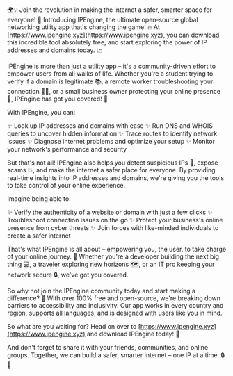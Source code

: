 🌍️💡️ Join the revolution in making the internet a safer, smarter space for everyone! 🚀 Introducing IPEngine, the ultimate open-source global networking utility app that's changing the game! 🔥 At [https://www.ipengine.xyz](https://www.ipengine.xyz), you can download this incredible tool absolutely free, and start exploring the power of IP addresses and domains today. 📈

IPEngine is more than just a utility app – it's a community-driven effort to empower users from all walks of life. Whether you're a student trying to verify if a domain is legitimate 📚, a remote worker troubleshooting your connection 🏃‍♂️, or a small business owner protecting your online presence 💼, IPEngine has got you covered! 🔧

With IPEngine, you can:

✨ Look up IP addresses and domains with ease
✨ Run DNS and WHOIS queries to uncover hidden information
✨ Trace routes to identify network issues
✨ Diagnose internet problems and optimize your setup
✨ Monitor your network's performance and security

But that's not all! IPEngine also helps you detect suspicious IPs 🚨, expose scams 💥, and make the internet a safer place for everyone. By providing real-time insights into IP addresses and domains, we're giving you the tools to take control of your online experience.

Imagine being able to:

✨ Verify the authenticity of a website or domain with just a few clicks
✨ Troubleshoot connection issues on the go
✨ Protect your business's online presence from cyber threats
✨ Join forces with like-minded individuals to create a safer internet

That's what IPEngine is all about – empowering you, the user, to take charge of your online journey. 🌟 Whether you're a developer building the next big thing 💻, a traveler exploring new horizons 🗺️, or an IT pro keeping your network secure 🔒, we've got you covered.

So why not join the IPEngine community today and start making a difference? 🎉 With over 100% free and open-source, we're breaking down barriers to accessibility and inclusivity. Our app works in every country and region, supports all languages, and is designed with users like you in mind.

So what are you waiting for? Head on over to [https://www.ipengine.xyz](https://www.ipengine.xyz) and download IPEngine today! 📲

And don't forget to share it with your friends, communities, and online groups. Together, we can build a safer, smarter internet – one IP at a time. 🔒️💪